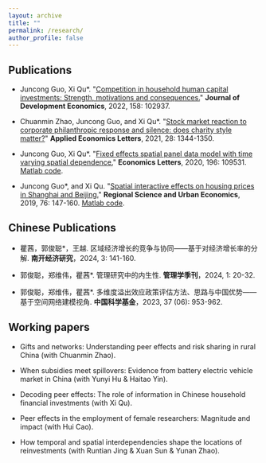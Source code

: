 ```yaml
---
layout: archive
title: ""
permalink: /research/
author_profile: false
---
```


## Publications

- Juncong Guo, Xi Qu*. "[Competition in household human capital investments: Strength, motivations and consequences.](https://doi.org/10.1016/j.jdeveco.2022.102937)" **Journal of Development Economics**, 2022, 158: 102937.

- Chuanmin Zhao, Juncong Guo, and Xi Qu*. "[Stock market reaction to corporate philanthropic response and silence: does charity style matter?](https://doi.org/10.1080/13504851.2020.1814943)" **Applied Economics Letters**, 2021, 28: 1344-1350.

- Juncong Guo, Xi Qu*. "[Fixed effects spatial panel data model with time varying spatial dependence.](https://doi.org/10.1016/j.econlet.2020.109531)" **Economics Letters**, 2020, 196: 109531. [Matlab code](http://dx.doi.org/10.17632/wh6vcfvw8x.1).

- Juncong Guo*, and Xi Qu. "[Spatial interactive effects on housing prices in Shanghai and Beijing.](https://doi.org/10.1016/j.regsciurbeco.2018.07.006)" **Regional Science and Urban Economics**, 2019, 76: 147-160. [Matlab code](http://dx.doi.org/10.17632/3yn2f8d8rv.1).


## Chinese Publications
- 瞿茜，郭俊聪*，王越. 区域经济增长的竞争与协同——基于对经济增长率的分解. **南开经济研究**，2024, 3: 141-160.

- 郭俊聪，郑维伟，瞿茜*. 管理研究中的内生性. **管理学季刊**，2024, 1: 20-32.

- 郭俊聪，郑维伟，瞿茜*. 多维度溢出效应政策评估方法、思路与中国优势——基于空间网络建模视角. **中国科学基金**，2023, 37 (06): 953-962.


## Working papers

- Gifts and networks: Understanding peer effects and risk sharing in rural China (with Chuanmin Zhao).

- When subsidies meet spillovers: Evidence from battery electric vehicle market in China (with Yunyi Hu & Haitao Yin).

- Decoding peer effects: The role of information in Chinese household financial investments (with Xi Qu).

- Peer effects in the employment of female researchers: Magnitude and impact (with Hui Cao).

- How temporal and spatial interdependencies shape the locations of reinvestments (with Runtian Jing & Xuan Sun & Yunan Zhao).
